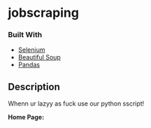 # jobscraping

### Built With

* [Selenium](https://selenium-python.readthedocs.io/)
* [Beautiful Soup](https://www.crummy.com/software/BeautifulSoup/bs4/doc/)
* [Pandas](https://pandas.pydata.org/)


## Description
Whenn ur lazyy as fuck use our python sscript!

**Home Page:**
